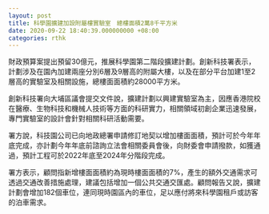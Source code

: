 ```yaml
---
layout: post
title: 科學園擴建加設附屬樓實驗室　總樓面積2萬8千平方米
date: 2020-09-22 18:40:39.000000000 +08:00
categories: rthk
---
```


財政預算案提出預留30億元，推展科學園第二階段擴建計劃。創新科技署表示，計劃涉及在園內加建兩座分別6層及9層高的附屬大樓，以及在部分平台加建1至2層高的實驗室及相關設施，總樓面面積約28000平方米。

創新科技署向大埔區議會提交文件說，擴建計劃以興建實驗室為主，因應香港院校在醫療、生物科技和機械人技術等方面的科研實力，相關領域初創企業迅速發展，專門實驗室的設計會針對相關科研活動需要。

署方說，科技園公司已向地政總署申請修訂地契以增加樓面面積，預計可於今年年底完成，亦計劃今年年底前諮詢立法會相關委員會後，向財委會申請撥款，如獲通過，預計工程可於2022年底至2024年分階段完成。

署方表示，顧問指新增樓面面積約為現時樓面面積的7%，產生的額外交通需求可透過交通改善措施處理，建議包括增加一個公共交通交匯處。顧問報告又說，擴建計劃會增加182個車位，連同現時園區內的車位，足以應付將來科學園租戶或訪客的泊車需求。
